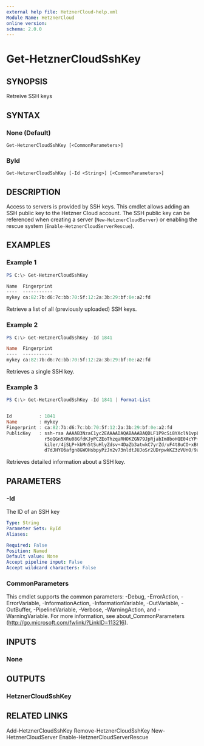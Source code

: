 ```yaml
---
external help file: HetznerCloud-help.xml
Module Name: HetznerCloud
online version:
schema: 2.0.0
---
```

# Get-HetznerCloudSshKey

## SYNOPSIS

Retreive SSH keys

## SYNTAX

### None (Default)

```
Get-HetznerCloudSshKey [<CommonParameters>]
```

### ById

```
Get-HetznerCloudSshKey [-Id <String>] [<CommonParameters>]
```

## DESCRIPTION

Access to servers is provided by SSH keys. This cmdlet allows adding an SSH public key to the Hetzner Cloud account. The SSH public key can be referenced when creating a server (`New-HetznerCloudServer`) or enabling the rescue system (`Enable-HetznerCloudServerRescue`).

## EXAMPLES

### Example 1

```powershell
PS C:\> Get-HetznerCloudSshKey

Name  Fingerprint
----  -----------
mykey ca:82:7b:d6:7c:bb:70:5f:12:2a:3b:29:bf:0e:a2:fd
```

Retrieve a list of all (previously uploaded) SSH keys.

### Example 2

```powershell
PS C:\> Get-HetznerCloudSshKey -Id 1841

Name  Fingerprint
----  -----------
mykey ca:82:7b:d6:7c:bb:70:5f:12:2a:3b:29:bf:0e:a2:fd
```

Retrieves a single SSH key.

### Example 3

```powershell
PS C:\> Get-HetznerCloudSshKey -Id 1841 | Format-List


Id          : 1841
Name        : mykey
Fingerprint : ca:82:7b:d6:7c:bb:70:5f:12:2a:3b:29:bf:0e:a2:fd
PublicKey   : ssh-rsa AAAAB3NzaC1yc2EAAAADAQABAAABAQDLF1P9cSi8YXclN1vpLOFKydIczWbfJj92RWLOeo3dmrPGkeBtmtpJU3DWqWxJkelag
              r5oQGn5XRu08GfdKJyPCZEoThzqaRHOKZGN79JpRjabIm8boHQE04cYP+0L4wbN53dpthPCeA6FkDNyKoJ+K8qTqmLDGsO2ztVLBMXEU3
              kiler/4jSLP+kbMn5tSuHlyZdsv+4DaZb3atwkC7yrZd/uF4t8uCO+xB6k3USHqmcgguzCu25V0yGqjlvDb2Jz1InoYdpCqbEMIvHVxMs
              d7dJHYO6afgn8GWOHsbpyPzJn2v73nldtJUJoSr2UDrpwkKZ3zVUnO/9aw5Y5qiR7 someone@somewhere
```

Retrieves detailed information about a SSH key.

## PARAMETERS

### -Id

The ID of an SSH key

```yaml
Type: String
Parameter Sets: ById
Aliases:

Required: False
Position: Named
Default value: None
Accept pipeline input: False
Accept wildcard characters: False
```

### CommonParameters

This cmdlet supports the common parameters: -Debug, -ErrorAction, -ErrorVariable, -InformationAction, -InformationVariable, -OutVariable, -OutBuffer, -PipelineVariable, -Verbose, -WarningAction, and -WarningVariable.
For more information, see about_CommonParameters (http://go.microsoft.com/fwlink/?LinkID=113216).

## INPUTS

### None

## OUTPUTS

### HetznerCloudSshKey

## RELATED LINKS

Add-HetznerCloudSshKey
Remove-HetznerCloudSshKey
New-HetznerCloudServer
Enable-HetznerCloudServerRescue
